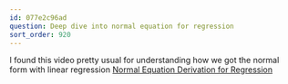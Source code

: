 ```yaml
---
id: 077e2c96ad
question: Deep dive into normal equation for regression
sort_order: 920
---
```


I found this video pretty usual for understanding how we got the normal form with linear regression [Normal Equation Derivation for Regression](https://www.youtube.com/watch?v=g8qF61P741w)

